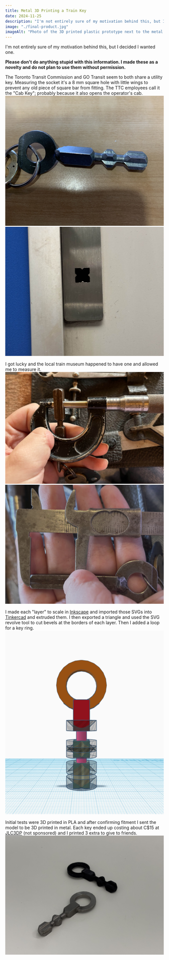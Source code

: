 ```yaml
---
title: Metal 3D Printing a Train Key
date: 2024-11-25
description: "I'm not entirely sure of my motivation behind this, but I decided I wanted one."
image: "./final-product.jpg"
imageAlt: "Photo of the 3D printed plastic prototype next to the metal final product. The metal has a dull finish"
---
```


I'm not entirely sure of my motivation behind this, but I decided I wanted one.

**Please don't do anything stupid with this information. I made these as a novelty and do not plan to use them without permission.**

The Toronto Transit Commission and GO Transit seem to both share a utility key. Measuring the socket it's a 8 mm square hole with little wings to prevent any old piece of square bar from fitting. The TTC employees call it the "Cab Key"; probably because it also opens the operator's cab.
![Photo of a cab key posted by a TTC employee](original-key.jpg)![Photo of the key hole for the cab key. A square hole about 8 mm on each side with little triangles in the center of each face protruding around 1.5 mm into the square hole preventing any off the shelf square wrench from fitting](key-hole.jpg)

I got lucky and the local train museum happened to have one and allowed me to measure it.
![Antique micrometer measuring the cab key to be 0.305 inches or 7.76 mm](micrometer.jpg)
![Antique calipers measuring the length of the key to be about 25 mm](calipers-length.jpg)

I made each "layer" to scale in [Inkscape](https://inkscape.org/) and imported those SVGs into [Tinkercad](https://www.tinkercad.com/) and extruded them. I then exported a triangle and used the SVG revolve tool to cut bevels at the borders of each layer. Then I added a loop for a key ring.
![Screenshot of Tinkercad showing the model and its constructing elements](tinkercad.jpg)

Initial tests were 3D printed in PLA and after confirming fitment I sent the model to be 3D printed in metal. Each key ended up costing about C$15 at [JLC3DP](https://jlc3dp.com/) (not sponsored) and I printed 3 extra to give to friends.
![Photo of the 3D printed plastic prototype next to the metal final product. The metal has a dull finish](final-product.jpg)
